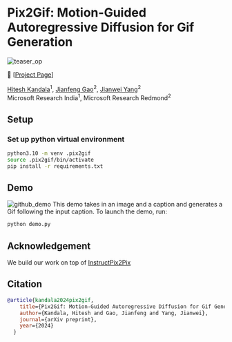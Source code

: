 # Pix2Gif: Motion-Guided Autoregressive Diffusion for Gif Generation
![teaser_op](https://github.com/hiteshK03/Pix2Gif/assets/45922320/3d8ca72e-b2f3-48fd-a732-574987454fd3)

<!-- :grapes: \[[arXiv](https://github.com/hiteshK03/Pix2Gif/)\] &nbsp;  -->
:orange: \[[Project Page](https://hiteshk03.github.io/Pix2Gif/)\]

[Hitesh Kandala](https://hiteshk03.github.io/)<sup>1</sup>, [Jianfeng Gao](https://www.microsoft.com/en-us/research/people/jfgao/)<sup>2</sup>, [Jianwei Yang](https://jwyang.github.io/)<sup>2</sup>
<br> Microsoft Research India<sup>1</sup>, Microsoft Research Redmond<sup>2</sup>

## Setup
### Set up python virtual environment
```bash
python3.10 -m venv .pix2gif
source .pix2gif/bin/activate
pip install -r requirements.txt
```

## Demo
![github_demo](https://github.com/hiteshK03/Pix2Gif/assets/45922320/e3b1605c-b8e2-4ab7-8329-17d0b611e68b)
This demo takes in an image and a caption and generates a Gif following the input caption. To launch the demo, run:
```bash
python demo.py
```

## Acknowledgement
We build our work on top of [InstructPix2Pix](https://github.com/timothybrooks/instruct-pix2pix)

## Citation
```bibtex
@article{kandala2024pix2gif,
    title={Pix2Gif: Motion-Guided Autoregressive Diffusion for Gif Generation},
    author={Kandala, Hitesh and Gao, Jianfeng and Yang, Jianwei},
    journal={arXiv preprint},
    year={2024}
  }
